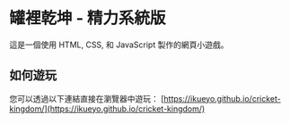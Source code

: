 # 罐裡乾坤 - 精力系統版

這是一個使用 HTML, CSS, 和 JavaScript 製作的網頁小遊戲。

## 如何遊玩

您可以透過以下連結直接在瀏覽器中遊玩：
[https://ikueyo.github.io/cricket-kingdom/](https://ikueyo.github.io/cricket-kingdom/)
